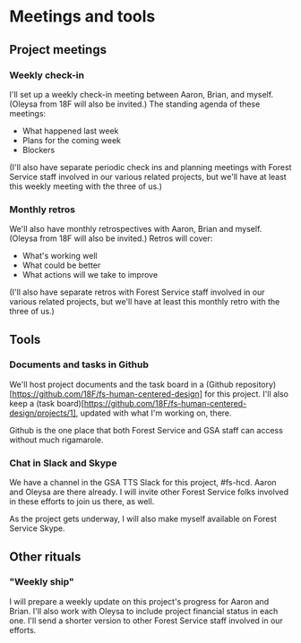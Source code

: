 # Meetings and tools

## Project meetings

### Weekly check-in
I'll set up a weekly check-in meeting between Aaron, Brian, and myself. (Oleysa from 18F will also be invited.) The standing agenda of these meetings:
 - What happened last week
 - Plans for the coming week
 - Blockers

 (I'll also have separate periodic check ins and planning meetings with Forest Service staff involved in our various related projects, but we'll have at least this weekly meeting with the three of us.)

### Monthly retros
We'll also have monthly retrospectives with Aaron, Brian and myself. (Oleysa from 18F will also be invited.) Retros will cover:
- What's working well
- What could be better
- What actions will we take to improve

 (I'll also have separate retros with Forest Service staff involved in our various related projects, but we'll have at least this monthly retro with the three of us.)

## Tools

### Documents and tasks in Github
We'll host project documents and the task board in a (Github repository)[https://github.com/18F/fs-human-centered-design] for this project. I'll also keep a (task board)[https://github.com/18F/fs-human-centered-design/projects/1], updated with what I'm working on, there.

Github is the one place that both Forest Service and GSA staff can access without much rigamarole.

### Chat in Slack and Skype
We have a channel in the GSA TTS Slack for this project, #fs-hcd. Aaron and Oleysa are there already. I will invite other Forest Service folks involved in these efforts to join us there, as well.

As the project gets underway, I will also make myself available on Forest Service Skype.

## Other rituals

### "Weekly ship"
I will prepare a weekly update on this project's progress for Aaron and Brian. I'll also work with Oleysa to include project financial status in each one. I'll send a shorter version to other Forest Service staff involved in our efforts.

